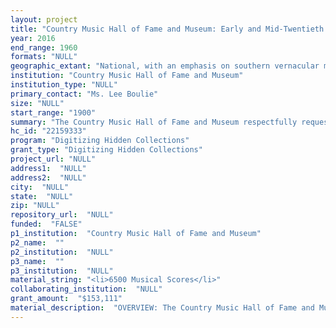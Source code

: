 ```yaml
--- 
layout: project 
title: "Country Music Hall of Fame and Museum: Early and Mid-Twentieth Century Sheet Music Collection"
year: 2016
end_range: 1960
formats: "NULL"
geographic_extant: "National, with an emphasis on southern vernacular music (gospel, country, and folk) published in Nashville and New York."
institution: "Country Music Hall of Fame and Museum"
institution_type: "NULL"
primary_contact: "Ms. Lee Boulie"
size: "NULL"
start_range: "1900"
summary: "The Country Music Hall of Fame and Museum respectfully requests support from the Council on Library and Information Resources to digitize the approximately 6,500 items included in its Early and Mid-Twentieth Century Sheet Music Collection. These documents, which range from roughly 1900 to 1960, span the full range of musical genres in the early twentieth century, from Broadway and vaudeville songs to the gospel and folk songs that formed the basis for country music. As one of the chief media for disseminating and promoting popular music, sheet music provides one of the most important sources for studying the development and promotion of American music in the first half of the twentieth century. This project will conserve and create access to a significant collection with a wide specialist and generalist audience, making these source materials available within the context of the Museum's archives for the first time."
hc_id: "22159333"
program: "Digitizing Hidden Collections"
grant_type: "Digitizing Hidden Collections"
project_url: "NULL"
address1:  "NULL"
address2:  "NULL"
city:  "NULL"
state:  "NULL"
zip: "NULL"
repository_url:  "NULL"
funded:  "FALSE"
p1_institution:  "Country Music Hall of Fame and Museum"
p2_name:  ""
p2_institution:  "NULL"
p3_name:  ""
p3_institution:  "NULL"
material_string: "<li>6500 Musical Scores</li>"
collaborating_institution:  "NULL"
grant_amount:  "$153,111"
material_description:  "OVERVIEW: The Country Music Hall of Fame and Museum's (CMHFM) Early and Mid-Twentieth Century Sheet Music Collection is composed of approximately 6,500 items of commercially-published sheet music. These documents, which range from roughly 1900 to 1960, span the full range of musical genres in the early twentieth century, from Broadway and vaudeville songs to the gospel and folk songs that formed the basis for country music. PROVENANCE: The collection has been assembled from a variety of sources over CMHFM's 50-year history, and is assembled for the first time as a single collection with this project. Approximately 15% of the collection, or 975, items date from before 1923 and can be considered in the public domain. ASSOCIATED PEOPLE: Stephen Foster, Bradley Kincaid, Asher Sizemore and Little Jimmie, Roy Acuff and Fred Rose. ASSOCIATED SUBJECTS: Early and mid-twentieth century sheet music informs a range of subjects, and cataloging and increasing access to this valuable resource can improve scholars' understanding of important, ongoing themes in the history of country music, American popular entertainment, and the American experience. These themes include: 1) The relationship between folk musics and commercial entertainment. 2) The effects of changing technology on vernacular music as art and enterprise. 3) The evolution of the music industry and its promotion, including songwriting, recording, public performance, and promotion. 4) The evolution of popular entertainment, especially country music, and its promotion. These documents not only track changing musical tastes; in their styling, in the presentation of their cover art, and in the advertising included in sheet music they present a broad perspective on changes in American aesthetic tastes and consumer habits."
---
```

